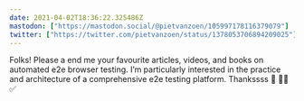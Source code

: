 ```yaml
---
date: 2021-04-02T18:36:22.325486Z
mastodon: ["https://mastodon.social/@pietvanzoen/105997178116379079"]
twitter: ["https://twitter.com/pietvanzoen/status/1378053706894209025"]
---
```

Folks! Please a end me your favourite articles, videos, and books on automated e2e browser testing. I’m particularly interested in the practice and architecture of a comprehensive e2e testing platform. Thankssss 🙏 🙇‍♂️ ✅
